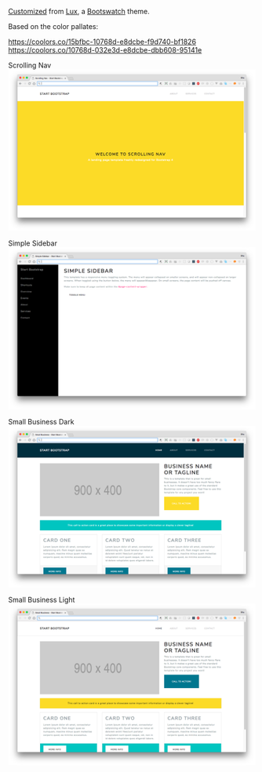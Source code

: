 [Customized](https://bootswatch.com/help/) from [Lux](https://bootswatch.com/lux/), a [Bootswatch](https://bootswatch.com/) theme.

Based on the color pallates: 

https://coolors.co/15bfbc-10768d-e8dcbe-f9d740-bf1826
https://coolors.co/10768d-032e3d-e8dcbe-dbb608-95141e 

Scrolling Nav
![SN](https://github.com/PDIS/pdis-template/blob/master/images/ScrollingNav.png?raw=true)

Simple Sidebar
![SS](https://github.com/PDIS/pdis-template/blob/master/images/SimpleSidebar.png?raw=true)

Small Business Dark
![SBD](https://github.com/PDIS/pdis-template/blob/master/images/SmallBusinessDark.png?raw=true)

Small Business Light
![SBL](https://github.com/PDIS/pdis-template/blob/master/images/SmallBusinessLight.png?raw=true)
